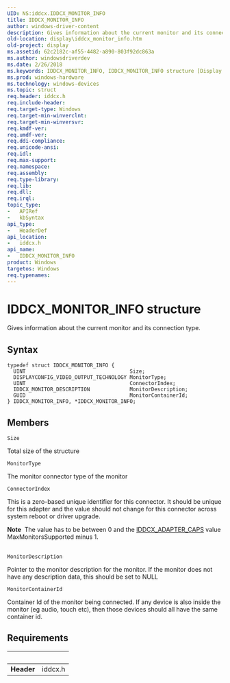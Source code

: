 ```yaml
---
UID: NS:iddcx.IDDCX_MONITOR_INFO
title: IDDCX_MONITOR_INFO
author: windows-driver-content
description: Gives information about the current monitor and its connection type.
old-location: display\iddcx_monitor_info.htm
old-project: display
ms.assetid: 62c2182c-af55-4482-a890-803f92dc863a
ms.author: windowsdriverdev
ms.date: 2/26/2018
ms.keywords: IDDCX_MONITOR_INFO, IDDCX_MONITOR_INFO structure [Display Devices], display.iddcx_monitor_info, iddcx/IDDCX_MONITOR_INFO
ms.prod: windows-hardware
ms.technology: windows-devices
ms.topic: struct
req.header: iddcx.h
req.include-header: 
req.target-type: Windows
req.target-min-winverclnt: 
req.target-min-winversvr: 
req.kmdf-ver: 
req.umdf-ver: 
req.ddi-compliance: 
req.unicode-ansi: 
req.idl: 
req.max-support: 
req.namespace: 
req.assembly: 
req.type-library: 
req.lib: 
req.dll: 
req.irql: 
topic_type:
-	APIRef
-	kbSyntax
api_type:
-	HeaderDef
api_location:
-	iddcx.h
api_name:
-	IDDCX_MONITOR_INFO
product: Windows
targetos: Windows
req.typenames: 
---
```


# IDDCX_MONITOR_INFO structure
Gives information about the current monitor and its connection type.

## Syntax
````
typedef struct IDDCX_MONITOR_INFO {
  UINT                                  Size;
  DISPLAYCONFIG_VIDEO_OUTPUT_TECHNOLOGY MonitorType;
  UINT                                  ConnectorIndex;
  IDDCX_MONITOR_DESCRIPTION             MonitorDescription;
  GUID                                  MonitorContainerId;
} IDDCX_MONITOR_INFO, *IDDCX_MONITOR_INFO;
````

## Members


`Size`

Total size of the structure

`MonitorType`

The monitor connector type of the monitor

`ConnectorIndex`

This is a zero-based unique identifier for this connector. It should be unique for this adapter and the value should not change for this connector across system reboot or driver upgrade. 

<div class="alert"><b>Note</b>  The value has to be between 0 and the <a href="..\iddcx\ns-iddcx-iddcx_adapter_caps.md">IDDCX_ADAPTER_CAPS</a> value MaxMonitorsSupported minus 1.
                 </div>
<div> </div>

`MonitorDescription`

Pointer to the monitor description for the monitor. If the monitor does not have any description data, this should be set to NULL

`MonitorContainerId`

Container Id of the monitor being connected. If any device is also inside the monitor (eg audio, touch etc), then those devices should all have the same container id.


## Requirements
| &nbsp; | &nbsp; |
| ---- |:---- |
| **Header** | iddcx.h |